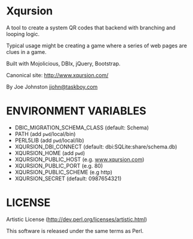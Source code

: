 # Xqursion

A tool to create a system QR codes that backend with branching and looping logic.

Typical usage might be creating a game where a series of web pages are clues
in a game.

Built with Mojolicious, DBIx, jQuery, Bootstrap.

Canonical site: http://www.xqursion.com/

By Joe Johnston <jjohn@taskboy.com>

# ENVIRONMENT VARIABLES

 * DBIC_MIGRATION_SCHEMA_CLASS (default: Schema)
 * PATH                        (add `pwd`/local/bin)
 * PERL5LIB                    (add `pwd`/local/lib)
 * XQURSION_DBI_CONNECT        (default: dbi:SQLite:share/schema.db)
 * XQURSION_HOME               (add `pwd`)
 * XQURSION_PUBLIC_HOST        (e.g. www.xqursion.com)
 * XQURSION_PUBLIC_PORT        (e.g. 80)
 * XQURSION_PUBLIC_SCHEME      (e.g  http)
 * XQURSION_SECRET             (default: 0987654321)
 
# LICENSE

Artistic License (http://dev.perl.org/licenses/artistic.html)

This software is released under the same terms as Perl.
